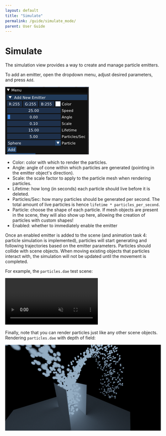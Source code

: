 ```yaml
---
layout: default
title: "Simulate"
permalink: /guide/simulate_mode/
parent: User Guide
---
```


# Simulate

The simulation view provides a way to create and manage particle emitters. 

To add an emitter, open the dropdown menu, adjust desired parameters, and press `Add`.

![add emitter](simulate_mode/add_emitter.png)

- Color: color with which to render the particles.
- Angle: angle of cone within which particles are generated (pointing in the emitter object's direction).
- Scale: the scale factor to apply to the particle mesh when rendering particles.
- Lifetime: how long (in seconds) each particle should live before it is deleted.
- Particles/Sec: how many particles should be generated per second. The total amount of live particles is hence `lifetime * particles_per_second`.
- Particle: choose the shape of each particle.  If mesh objects are present in the scene, they will also show up here, allowing the creation of particles with custom shapes!
- Enabled: whether to immediately enable the emitter 

Once an enabled emitter is added to the scene (and animation task 4: particle simulation is implemented), particles will start generating and following trajectories based on the emitter parameters. Particles should collide with scene objects. When moving existing objects that particles interact with, the simulation will not be updated until the movement is completed. 

For example, the `particles.dae` test scene:

<video src="{{ site.baseurl }}/guide/simulate_mode/guide-simulate-1.mp4" controls preload muted loop style="max-width: 100%; margin: 0 auto;"></video>

Finally, note that you can render particles just like any other scene objects. Rendering `particles.dae` with depth of field:

![particles render](simulate_mode/render.png)
